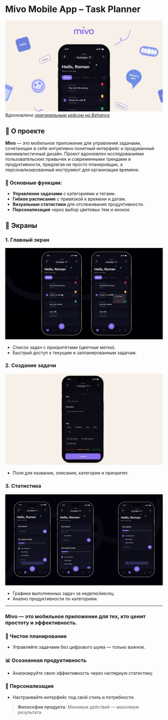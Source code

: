 # Mivo Mobile App – Task Planner

![Mivo App Cover](./assets/images/mivo_main.png)  
*Вдохновлено [оригинальным кейсом на Behance](https://www.behance.net/gallery/223726215/Mivo-Mobile-app-Task-Planner)*

## 📌 О проекте
**Mivo** — это мобильное приложение для управления задачами, сочетающее в себе интуитивно понятный интерфейс и продуманный минималистичный дизайн. Проект вдохновлен исследованиями пользовательских привычек и современными трендами в продуктивности, предлагая не просто планировщик, а персонализированный инструмент для организации времени.
### 🔹 Основные функции:
- **Управление задачами** с категориями и тегами.
- **Гибкое расписание** с привязкой к времени и датам.
- **Визуальные статистики** для отслеживания продуктивности.
- **Персонализация** через выбор цветовых тем и иконок.


## 🎨 Экраны

### 1. Главный экран
![Главный экран](./assets/images/mivo_home.png)  
- Список задач с приоритетами (цветные метки).
- Быстрый доступ к текущим и запланированным задачам.

### 2. Создание задачи
![Экран добавления задачи](./assets/images/mivo_create.png)  
- Поля для названия, описания, категории и приоритет.

### 3. Статистика
![Статистика](./assets/images/mivo_plan.png)  
- Графики выполненных задач за неделю/месяц.
- Анализ продуктивности по категориям.

___

### Mivo — это мобильное приложение для тех, кто ценит простоту и эффективность.  
### 📅 Чистое планирование
- Управляйте задачами без цифрового шума — только важное.
### 📊 Осознанная продуктивность  
- Анализируйте свою эффективность через наглядную статистику.
### 🎨 Персонализация  
- Настраивайте интерфейс под свой стиль и потребности.
> **Философия продукта**: Минимум действий — максимум результата.